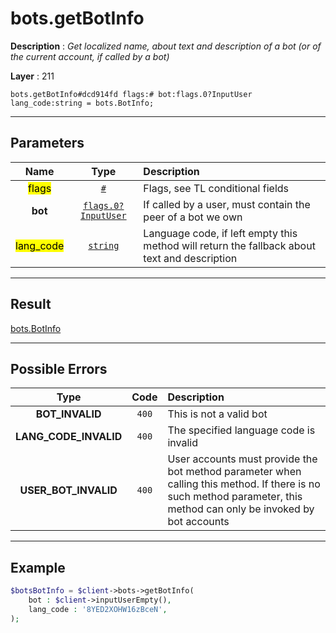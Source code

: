 # bots.getBotInfo

**Description** : *Get localized name, about text and description of a bot \(or of the current account, if called by a bot\)*

**Layer** : 211

```tl
bots.getBotInfo#dcd914fd flags:# bot:flags.0?InputUser lang_code:string = bots.BotInfo;
```

---

## Parameters

| Name | Type | Description |
| :---: | :---: | :--- |
| <mark>flags</mark> | [`#`](type/#) | Flags, see TL conditional fields |
| **bot** | [`flags.0?InputUser`](type/InputUser) | If called by a user, must contain the peer of a bot we own |
| <mark>lang_code</mark> | [`string`](type/string) | Language code, if left empty this method will return the fallback about text and description |

---

## Result

[bots.BotInfo](type/bots.BotInfo)

---

## Possible Errors

| Type | Code | Description |
| :---: | :---: | :--- |
| **BOT_INVALID** | `400` | This is not a valid bot |
| **LANG_CODE_INVALID** | `400` | The specified language code is invalid |
| **USER_BOT_INVALID** | `400` | User accounts must provide the bot method parameter when calling this method. If there is no such method parameter, this method can only be invoked by bot accounts |

---

## Example

```php
$botsBotInfo = $client->bots->getBotInfo(
	bot : $client->inputUserEmpty(),
	lang_code : '8YED2XOHW16zBceN',
);
```